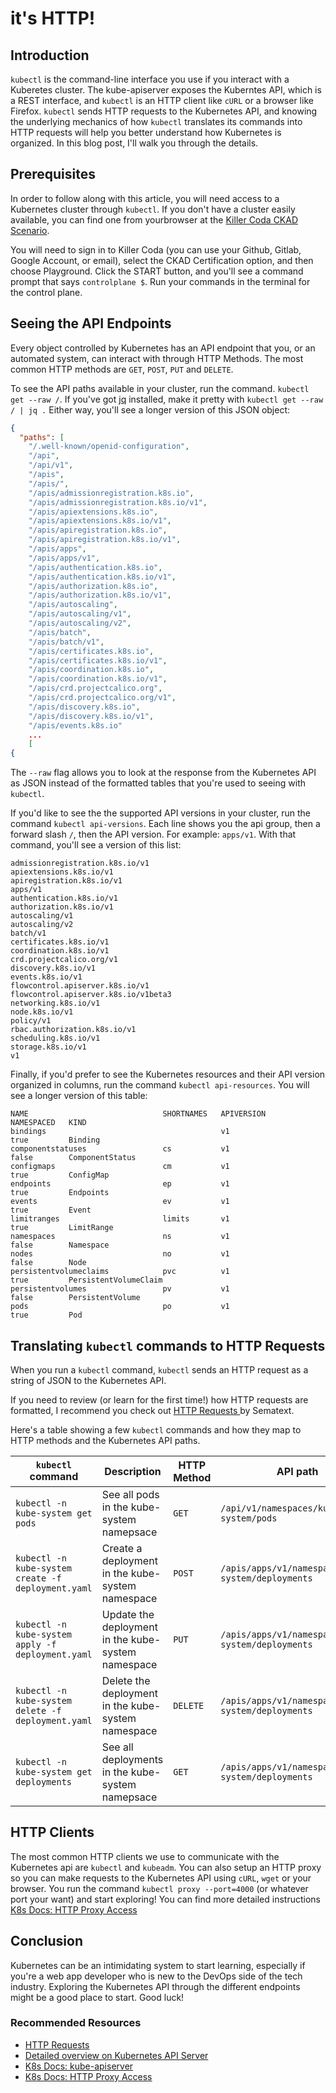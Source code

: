 # it's HTTP! 

## Introduction 
`kubectl` is the command-line interface you use if you interact with a Kuberetes cluster. The kube-apiserver exposes the Kuberntes API, which is a REST interface, and `kubectl` is an HTTP client like `cURL` or a browser like Firefox. `kubectl` sends HTTP requests to the Kubernetes API, and knowing the underlying mechanics of how `kubectl` translates its commands into HTTP requests will help you better understand how Kubernetes is organized. In this blog post, I'll walk you through the details.


## Prerequisites
In order to follow along with this article, you will need access to a Kubernetes cluster through `kubectl`. If you don't have a cluster easily available, you can find one from yourbrowser at the [Killer Coda CKAD Scenario](https://killercoda.com/killer-shell-ckad). 

You will need to sign in to Killer Coda (you can use your Github, Gitlab, Google Account, or email), select the CKAD Certification option, and then choose Playground. Click the START button, and you'll see a command prompt that says `controlplane $`. Run your commands in the terminal for the control plane. 


## Seeing the API Endpoints 
Every object controlled by Kubernetes has an API endpoint that you, or an automated system, can interact with through HTTP Methods. The most common HTTP methods are `GET`, `POST`, `PUT` and `DELETE`. 

To see the API paths available in your cluster, run the command. `kubectl get --raw /`. If you've got [jq](https://stedolan.github.io/jq/) installed, make it pretty with `kubectl get --raw / | jq .` Either way, you'll see a longer version of this JSON object:  

```json 
{
  "paths": [
    "/.well-known/openid-configuration",
    "/api",
    "/api/v1",
    "/apis",
    "/apis/",
    "/apis/admissionregistration.k8s.io",
    "/apis/admissionregistration.k8s.io/v1",
    "/apis/apiextensions.k8s.io",
    "/apis/apiextensions.k8s.io/v1",
    "/apis/apiregistration.k8s.io",
    "/apis/apiregistration.k8s.io/v1",
    "/apis/apps",
    "/apis/apps/v1",
    "/apis/authentication.k8s.io",
    "/apis/authentication.k8s.io/v1",
    "/apis/authorization.k8s.io",
    "/apis/authorization.k8s.io/v1",
    "/apis/autoscaling",
    "/apis/autoscaling/v1",
    "/apis/autoscaling/v2",
    "/apis/batch",
    "/apis/batch/v1",
    "/apis/certificates.k8s.io",
    "/apis/certificates.k8s.io/v1",
    "/apis/coordination.k8s.io",
    "/apis/coordination.k8s.io/v1",
    "/apis/crd.projectcalico.org",
    "/apis/crd.projectcalico.org/v1",
    "/apis/discovery.k8s.io",
    "/apis/discovery.k8s.io/v1",
    "/apis/events.k8s.io"
    ...
    [
{
```

The `--raw` flag allows you to look at the response from the Kubernetes API as JSON instead of the formatted tables that you're used to seeing with `kubectl`. 

If you'd like to see the the supported API versions in your cluster, run the command `kubectl api-versions`. Each line shows you the api group, then a forward slash `/`, then the API version. For example: `apps/v1`. With that command, you'll see a version of this list: 

``` 
admissionregistration.k8s.io/v1
apiextensions.k8s.io/v1
apiregistration.k8s.io/v1
apps/v1
authentication.k8s.io/v1
authorization.k8s.io/v1
autoscaling/v1
autoscaling/v2
batch/v1
certificates.k8s.io/v1
coordination.k8s.io/v1
crd.projectcalico.org/v1
discovery.k8s.io/v1
events.k8s.io/v1
flowcontrol.apiserver.k8s.io/v1
flowcontrol.apiserver.k8s.io/v1beta3
networking.k8s.io/v1
node.k8s.io/v1
policy/v1
rbac.authorization.k8s.io/v1
scheduling.k8s.io/v1
storage.k8s.io/v1
v1
```

Finally, if you'd prefer to see the Kubernetes resources and their API version organized in columns, run the command `kubectl api-resources`. You will see a longer version of this table: 

```
NAME                              SHORTNAMES   APIVERSION                        NAMESPACED   KIND
bindings                                       v1                                true         Binding
componentstatuses                 cs           v1                                false        ComponentStatus
configmaps                        cm           v1                                true         ConfigMap
endpoints                         ep           v1                                true         Endpoints
events                            ev           v1                                true         Event
limitranges                       limits       v1                                true         LimitRange
namespaces                        ns           v1                                false        Namespace
nodes                             no           v1                                false        Node
persistentvolumeclaims            pvc          v1                                true         PersistentVolumeClaim
persistentvolumes                 pv           v1                                false        PersistentVolume
pods                              po           v1                                true         Pod
``` 

## Translating `kubectl` commands to HTTP Requests
When you run a `kubectl` command, `kubectl` sends an HTTP request as a string of JSON to the Kubernetes API.  

If you need to review (or learn for the first time!) how HTTP requests are formatted, I recommend you check out [HTTP Requests
](https://sematext.com/glossary/http-requests/) by Sematext. 

Here's a table showing a few `kubectl` commands and how they map to HTTP methods and the Kubernetes API paths.

| `kubectl` command  | Description | HTTP Method| API path   |
|--------------------|------------ | -----------|-----------|
| `kubectl -n kube-system get pods` | See all pods in the kube-system namepsace | `GET` | `/api/v1/namespaces/kube-system/pods`|
| `kubectl -n kube-system create -f deployment.yaml` | Create a deployment in the kube-system namespace | `POST`| `/apis/apps/v1/namespaces/kube-system/deployments`|
| `kubectl -n kube-system apply -f deployment.yaml`  | Update the deployment in the kube-system namespace | `PUT`| `/apis/apps/v1/namespaces/kube-system/deployments` |
| `kubectl -n kube-system delete -f deployment.yaml`  | Delete the deployment in the kube-system namespace  | `DELETE` | `/apis/apps/v1/namespaces/kube-system/deployments` |
| `kubectl -n kube-system get deployments`| See all deployments in the kube-system namepsace | `GET` | `/apis/apps/v1/namespaces/kube-system/deployments`|


## HTTP Clients 
The most common HTTP clients we use to communicate with the Kubernetes api are `kubectl` and `kubeadm`. You can also setup an HTTP proxy so you can make requests to the Kubernetes API using `cURL`, `wget` or your browser. You run the command `kubectl proxy --port=4000` (or whatever port your want) and start exploring! You can find more detailed instructions [K8s Docs: HTTP Proxy Access](https://kubernetes.io/docs/tasks/extend-kubernetes/http-proxy-access-api/)


## Conclusion 
Kubernetes can be an intimidating system to start learning, especially if you're a web app developer who is new to the DevOps side of the tech industry. Exploring the Kubernetes API through the different endpoints might be a good place to start. Good luck!  

### Recommended Resources 
- [HTTP Requests](https://sematext.com/glossary/http-requests/) 
- [Detailed overview on Kubernetes API Server](https://www.golinuxcloud.com/kube-apiserver/)
- [K8s Docs: kube-apiserver](https://kubernetes.io/docs/reference/command-line-tools-reference/kube-apiserver/)
- [K8s Docs: HTTP Proxy Access](https://kubernetes.io/docs/tasks/extend-kubernetes/http-proxy-access-api/)
